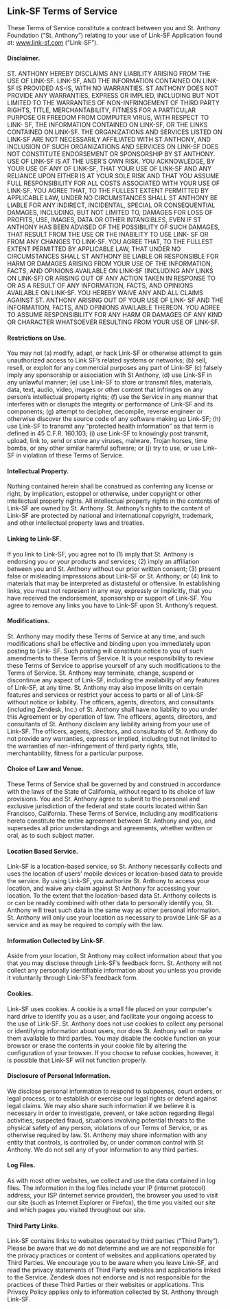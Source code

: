 ## Link-SF Terms of Service

These Terms of Service constitute a contract between you and St. Anthony Foundation (“St. Anthony”) relating to your use of Link-SF Application found at: www.link-sf.com (“Link-SF”).

#### Disclaimer.
ST. ANTHONY HEREBY DISCLAIMS ANY LIABILITY ARISING FROM THE USE OF LINK-SF. LINK-SF, AND THE INFORMATION CONTAINED ON LINK-SF IS PROVIDED AS-IS, WITH NO WARRANTIES. ST ANTHONY DOES NOT PROVIDE ANY WARRANTIES, EXPRESS OR IMPLIED, INCLUDING BUT NOT LIMITED TO THE WARRANTIES OF NON-INFRINGEMENT OF THIRD PARTY RIGHTS, TITLE, MERCHANTABILITY, FITNESS FOR A PARTICULAR PURPOSE OR FREEDOM FROM COMPUTER VIRUS, WITH RESPECT TO LINK- SF, THE INFORMATION CONTAINED ON LINK-SF, OR THE LINKS CONTAINED ON LINK-SF. THE ORGANIZATIONS AND SERVICES LISTED ON LINK-SF ARE NOT NECESSARILY AFFILIATED WITH ST ANTHONY, AND INCLUSION OF SUCH ORGANIZATIONS AND SERVICES ON LINK-SF DOES NOT CONSTITUTE ENDORSEMENT OR SPONSORSHIP BY ST ANTHONY. USE OF LINK-SF IS AT THE USER’S OWN RISK. YOU ACKNOWLEDGE, BY YOUR USE OF ANY OF LINK-SF, THAT YOUR USE OF LINK-SF AND ANY RELIANCE UPON EITHER IS AT YOUR SOLE RISK AND THAT YOU ASSUME FULL RESPONSIBILITY FOR ALL COSTS ASSOCIATED WITH YOUR USE OF LINK-SF. YOU AGREE THAT, TO THE FULLEST EXTENT PERMITTED BY APPLICABLE LAW, UNDER NO CIRCUMSTANCES SHALL ST ANTHONY BE LIABLE FOR ANY INDIRECT, INCIDENTAL, SPECIAL OR CONSEQUENTIAL DAMAGES, INCLUDING, BUT NOT LIMITED TO, DAMAGES FOR LOSS OF PROFITS, USE, IMAGES, DATA OR OTHER INTANGIBLES, EVEN IF ST ANTHONY HAS BEEN ADVISED OF THE POSSIBILITY OF SUCH DAMAGES, THAT RESULT FROM THE USE OR THE INABILITY TO USE LINK- SF OR FROM ANY CHANGES TO LINK-SF. YOU AGREE THAT, TO THE FULLEST EXTENT PERMITTED BY APPLICABLE LAW, THAT UNDER NO CIRCUMSTANCES SHALL ST ANTHONY BE LIABLE OR RESPONSIBLE FOR HARM OR DAMAGES ARISING FROM YOUR USE OF THE INFORMATION, FACTS, AND OPINIONS AVAILABLE ON LINK-SF (INCLUDING ANY LINKS ON LINK-SF) OR ARISING OUT OF ANY ACTION TAKEN IN RESPONSE TO OR AS A RESULT OF ANY INFORMATION, FACTS, AND OPINIONS AVAILABLE ON LINK-SF. YOU HEREBY WAIVE ANY AND ALL CLAIMS AGAINST ST. ANTHONY ARISING OUT OF YOUR USE OF LINK- SF AND THE INFORMATION, FACTS, AND OPINIONS AVAILABLE THEREON. YOU AGREE TO ASSUME RESPONSIBILITY FOR ANY HARM OR DAMAGES OF ANY KIND OR CHARACTER WHATSOEVER RESULTING FROM YOUR USE OF LINK-SF.

#### Restrictions on Use.
You may not (a) modify, adapt, or hack Link-SF or otherwise attempt to gain unauthorized access to Link SF’s related systems or networks; (b) sell, resell, or exploit for any commercial purposes any part of Link-SF (c) falsely imply any sponsorship or association with St Anthony, (d) use Link-SF in any unlawful manner; (e) use Link-SF to store or transmit files, materials, data, text, audio, video, images or other content that infringes on any person’s intellectual property rights; (f) use the Service in any manner that interferes with or disrupts the integrity or performance of Link-SF and its components; (g) attempt to decipher, decompile, reverse engineer or otherwise discover the source code of any software making up Link-SF; (h) use Link-SF to transmit any “protected health information” as that term is defined in 45 C.F.R. 160.103; (i) use Link-SF to knowingly post transmit, upload, link to, send or store any viruses, malware, Trojan horses, time bombs, or any other similar harmful software; or (j) try to use, or use Link-SF in violation of these Terms of Service.

#### Intellectual Property.
Nothing contained herein shall be construed as conferring any license or right, by implication, estoppel or otherwise, under copyright or other intellectual property rights. All intellectual property rights in the contents of Link-SF are owned by St. Anthony. St. Anthony’s rights to the content of Link-SF are protected by national and international copyright, trademark, and other intellectual property laws and treaties.

#### Linking to Link-SF.
If you link to Link-SF, you agree not to (1) imply that St. Anthony is endorsing you or your products and services; (2) imply an affiliation between you and St. Anthony without our prior written consent; (3) present false or misleading impressions about Link-SF or St. Anthony; or (4) link to materials that may be interpreted as distasteful or offensive. In establishing links, you must not represent in any way, expressly or implicitly, that you have received the endorsement, sponsorship or support of Link-SF. You agree to remove any links you have to Link-SF upon St. Anthony’s request.

#### Modifications.
St. Anthony may modify these Terms of Service at any time, and such modifications shall be effective and binding upon you immediately upon posting to Link- SF. Such posting will constitute notice to you of such amendments to these Terms of Service. It is your responsibility to review these Terms of Service to apprise yourself of any such modifications to the Terms of Service. St. Anthony may terminate, change, suspend or discontinue any aspect of Link-SF, including the availability of any features of Link-SF, at any time. St. Anthony may also impose limits on certain features and services or restrict your access to parts or all of Link-SF without notice or liability. The officers, agents, directors, and consultants (including Zendesk, Inc.) of St. Anthony shall have no liability to you under this Agreement or by operation of law. The officers, agents, directors, and consultants of St. Anthony disclaim any liability arising from your use of Link-SF. The officers, agents, directors, and consultants of St. Anthony do not provide any warranties, express or implied, including but not limited to the warranties of non-infringement of third party rights, title, merchantability, fitness for a particular purpose.

#### Choice of Law and Venue.
These Terms of Service shall be governed by and construed in accordance with the laws of the State of California, without regard to its choice of law provisions. You and St. Anthony agree to submit to the personal and exclusive jurisdiction of the federal and state courts located within San Francisco, California. These Terms of Service, including any modifications hereto constitute the entire agreement between St. Anthony and you, and supersedes all prior understandings and agreements, whether written or oral, as to such subject matter.

#### Location Based Service.
Link-SF is a location-based service, so St. Anthony necessarily collects and uses the location of users’ mobile devices or location-based data to provide the service. By using Link-SF, you authorize St. Anthony to access your location, and waive any claim against St Anthony for accessing your location. To the extent that the location-based data St. Anthony collects is or can be readily combined with other data to personally identify you, St. Anthony will treat such data in the same way as other personal information. St. Anthony will only use your location as necessary to provide Link-SF as a service and as may be required to comply with the law.

#### Information Collected by Link-SF.
Aside from your location, St Anthony may collect information about that you that you may disclose through Link-SF’s feedback form. St. Anthony will not collect any personally identifiable information about you unless you provide it voluntarily through Link-SF’s feedback form.

#### Cookies.
Link-SF uses cookies. A cookie is a small file placed on your computer's hard drive to identify you as a user, and facilitate your ongoing access to the use of Link-SF. St. Anthony does not use cookies to collect any personal or identifying information about users, nor does St. Anthony sell or make them available to third parties. You may disable the cookie function on your browser or erase the contents in your cookie file by altering the configuration of your browser. If you choose to refuse cookies, however, it is possible that Link-SF will not function properly.

#### Disclosure of Personal Information.
We disclose personal information to respond to subpoenas, court orders, or legal process, or to establish or exercise our legal rights or defend against legal claims. We may also share such information if we believe it is necessary in order to investigate, prevent, or take action regarding illegal activities, suspected fraud, situations involving potential threats to the physical safety of any person, violations of our Terms of Service, or as otherwise required by law. St. Anthony may share information with any entity that controls, is controlled by, or under common control with St Anthony. We do not sell any of your information to any third parties.

#### Log Files.
As with most other websites, we collect and use the data contained in log files. The information in the log files include your IP (internet protocol) address, your ISP (internet service provider), the browser you used to visit our site (such as Internet Explorer or Firefox), the time you visited our site and which pages you visited throughout our site.

#### Third Party Links.
Link-SF contains links to websites operated by third parties (“Third Party”). Please be aware that we do not determine and we are not responsible for the privacy practices or content of websites and applications operated by Third Parties. We encourage you to be aware when you leave Link-SF, and read the privacy statements of Third Party websites and applications linked to the Service. Zendesk does not endorse and is not responsible for the practices of these Third Parties or their websites or applications. This Privacy Policy applies only to information collected by St. Anthony through Link-SF.

